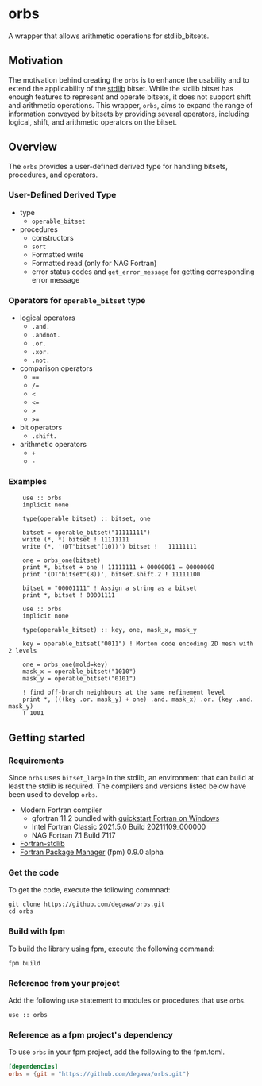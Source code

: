 # orbs
A wrapper that allows arithmetic operations for stdlib_bitsets.

## Motivation
The motivation behind creating the `orbs` is to enhance the usability and to extend the applicability of the [stdlib](https://github.com/fortran-lang/stdlib) bitset. While the stdlib bitset has enough features to represent and operate bitsets, it does not support shift and arithmetic operations. This wrapper, `orbs`, aims to expand the range of information conveyed by bitsets by providing several operators, including logical, shift, and arithmetic operators on the bitset.

## Overview
The `orbs` provides  a user-defined derived type for handling bitsets, procedures, and operators.

### User-Defined Derived Type
- type
    - `operable_bitset`
- procedures
    - constructors
    - `sort`
    - Formatted write
    - Formatted read (only for NAG Fortran)
    - error status codes and `get_error_message` for getting corresponding error message

### Operators for `operable_bitset` type
- logical operators
    - `.and.`
    - `.andnot.`
    - `.or.`
    - `.xor.`
    - `.not.`
- comparison operators
    - `==`
    - `/=`
    - `<`
    - `<=`
    - `>`
    - `>=`
- bit operators
    - `.shift.`
- arithmetic operators
    - `+`
    - `-`

### Examples

```Fortran
    use :: orbs
    implicit none

    type(operable_bitset) :: bitset, one

    bitset = operable_bitset("11111111")
    write (*, *) bitset ! 11111111
    write (*, '(DT"bitset"(10))') bitset !   11111111

    one = orbs_one(bitset)
    print *, bitset + one ! 11111111 + 00000001 = 00000000
    print '(DT"bitset"(8))', bitset.shift.2 ! 11111100

    bitset = "00001111" ! Assign a string as a bitset
    print *, bitset ! 00001111
```

```Fortran
    use :: orbs
    implicit none

    type(operable_bitset) :: key, one, mask_x, mask_y

    key = operable_bitset("0011") ! Morton code encoding 2D mesh with 2 levels

    one = orbs_one(mold=key)
    mask_x = operable_bitset("1010")
    mask_y = operable_bitset("0101")

    ! find off-branch neighbours at the same refinement level
    print *, (((key .or. mask_y) + one) .and. mask_x) .or. (key .and. mask_y)
    ! 1001
```

## Getting started
### Requirements
Since `orbs` uses `bitset_large` in the stdlib, an environment that can build at least the stdlib is required. The compilers and versions listed below have been used to develop `orbs`.

- Modern Fortran compiler
    - gfortran 11.2 bundled with [quickstart Fortran on Windows](https://github.com/LKedward/quickstart-fortran)
    - Intel Fortran Classic 2021.5.0 Build 20211109_000000
    - NAG Fortran 7.1 Build 7117
- [Fortran-stdlib](https://github.com/fortran-lang/stdlib)
- [Fortran Package Manager](https://github.com/fortran-lang/fpm) (fpm) 0.9.0 alpha

### Get the code
To get the code, execute the following commnad:

```console
git clone https://github.com/degawa/orbs.git
cd orbs
```

### Build with fpm
To build the library using fpm, execute the following command:

```console
fpm build
```

### Reference from your project
Add the following `use` statement to modules or procedures that use `orbs`.

```Fortran
use :: orbs
```

### Reference as a fpm project's dependency
To use `orbs` in your fpm project, add the following to the fpm.toml.

```TOML
[dependencies]
orbs = {git = "https://github.com/degawa/orbs.git"}
```
